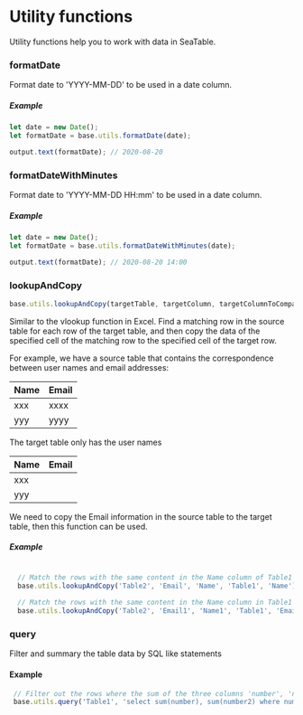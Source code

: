 # Utility functions

Utility functions help you to work with data in SeaTable.

### formatDate

Format date to 'YYYY-MM-DD' to be used in a date column.

##### Example

```javascript
let date = new Date();
let formatDate = base.utils.formatDate(date);

output.text(formatDate); // 2020-08-20
```

### formatDateWithMinutes

Format date to 'YYYY-MM-DD HH:mm' to be used in a date column.

##### Example

```javascript
let date = new Date();
let formatDate = base.utils.formatDateWithMinutes(date);

output.text(formatDate); // 2020-08-20 14:00
```

### lookupAndCopy

```javascript
base.utils.lookupAndCopy(targetTable, targetColumn, targetColumnToCompare, sourceTableName, sourceColumnName, sourceColumnToCompare = null);
```

Similar to the vlookup function in Excel. Find a matching row in the source table for each row of the target table, and then copy the data of the specified cell of the matching row to the specified cell of the target row.

For example, we have a source table that contains the correspondence between user names and email addresses:

| Name | Email | 
|-----|-------|
| xxx | xxxx |
| yyy | yyyy |

The target table only has the user names

| Name | Email | 
|-----|-------|
| xxx |       |
| yyy |       |

We need to copy the Email information in the source table to the target table, then this function can be used.

##### Example

```javascript
  
  // Match the rows with the same content in the Name column of Table1 and Table2, copy the contents of the Email column of the row in Table1 to the Email column of the corresponding row in Table2
  base.utils.lookupAndCopy('Table2', 'Email', 'Name', 'Table1', 'Name');
  
  // Match the rows with the same content in the Name column in Table1 and the Name1 column in Table2, and copy the contents of the Email column of the row in Table1 to the Email1 column of the corresponding row in Table2
  base.utils.lookupAndCopy('Table2', 'Email1', 'Name1', 'Table1', 'Email', 'Name');
```

### query

Filter and summary the table data by SQL like statements

#### Example

```javascript
 // Filter out the rows where the sum of the three columns 'number', 'number1', and 'number2' is greater than 5 then sum the number and number2 columns in these rows, return {number: 12, number2: 23}
 base.utils.query('Table1', 'select sum(number), sum(number2) where number + number1 + number2 > 5');
  
```